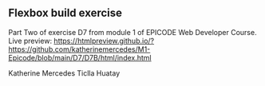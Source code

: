 <h2>Flexbox build exercise</h2>

Part Two of exercise D7 from module 1 of EPICODE Web Developer Course.
Live preview: https://htmlpreview.github.io/?https://github.com/katherinemercedes/M1-Epicode/blob/main/D7/D7B/html/index.html

Katherine Mercedes Ticlla Huatay
